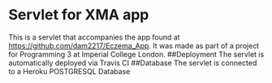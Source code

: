 # Servlet for XMA app
This is a servlet that accompanies the app found at https://github.com/dam2217/Eczema_App. 
It was made as part of a project for Programming 3 at Imperial College London.
##Deployment 
The servlet is automatically deployed via Travis CI
##Database
The servlet is connected to a Heroku POSTGRESQL Database 
